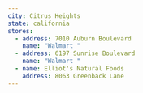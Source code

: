 ```yaml
---
city: Citrus Heights
state: california
stores:
  - address: 7010 Auburn Boulevard
    name: "Walmart "
  - address: 6197 Sunrise Boulevard
    name: "Walmart "
  - name: Elliot's Natural Foods
    address: 8063 Greenback Lane
---
```

